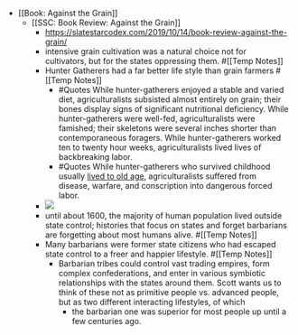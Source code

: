 - [[Book: Against the Grain]]
    - [[SSC: Book Review: Against the Grain]]
        - https://slatestarcodex.com/2019/10/14/book-review-against-the-grain/
        - intensive grain cultivation was a natural choice not for cultivators, but for the states oppressing them. #[[Temp Notes]]
        - Hunter Gatherers had a far better life style than grain farmers #[[Temp Notes]]
            - #Quotes While hunter-gatherers enjoyed a stable and varied diet, agriculturalists subsisted almost entirely on grain; their bones display signs of significant nutritional deficiency. While hunter-gatherers were well-fed, agriculturalists were famished; their skeletons were several inches shorter than contemporaneous foragers. While hunter-gatherers worked ten to twenty hour weeks, agriculturalists lived lives of backbreaking labor.
            - #Quotes While hunter-gatherers who survived childhood usually [lived to old age](https://condensedscience.wordpress.com/2011/06/28/life-expectancy-in-hunter-gatherers-and-other-groups/), agriculturalists suffered from disease, warfare, and conscription into dangerous forced labor.
        - ![](https://firebasestorage.googleapis.com/v0/b/firescript-577a2.appspot.com/o/imgs%2Fv8%2Fhelp%2FZja8e6Idxd?alt=media&token=e49c380f-9831-4318-bd23-2d83e6076b95)
        - until about 1600, the majority of human population lived outside state control; histories that focus on states and forget barbarians are forgetting about most humans alive. #[[Temp Notes]]
        - Many barbarians were former state citizens who had escaped state control to a freer and happier lifestyle.  #[[Temp Notes]]
            - Barbarian tribes could control vast trading empires, form complex confederations, and enter in various symbiotic relationships with the states around them. Scott wants us to think of these not as primitive people vs. advanced people, but as two different interacting lifestyles, of which 
                - the barbarian one was superior for most people up until a few centuries ago.
